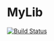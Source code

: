 # MyLib

[![Build Status](https://travis-ci.org/xianrenb/MyLib.jl.svg?branch=master)](https://travis-ci.org/xianrenb/MyLib.jl)
